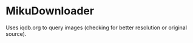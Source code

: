 # MikuDownloader
Uses iqdb.org to query images (checking for better resolution or original source).
